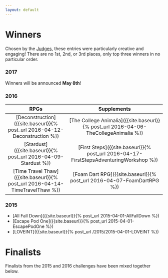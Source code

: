 ```yaml
---
layout: default
---
```


# Winners
Chosen by the [Judges]({{site.baseurl}}/judges), these entries were particularly creative and engaging! There are no 1st, 2nd, or 3rd places, only top three winners in no particular order.

### 2017
Winners will be announced **May 8th**!

### 2016
| RPGs | Supplements |
|:---:|:---:|
|[Deconstruction]({{site.baseurl}}{% post_url 2016-04-12-Deconstruction %})|[The College Animalia]({{site.baseurl}}{% post_url 2016-04-06-TheCollegeAnimalia %})|
|[Stardust]({{site.baseurl}}{% post_url 2016-04-09-Stardust %})|[First Steps]({{site.baseurl}}{% post_url 2016-04-17-FirstStepsAdventuringWorkshop %})|
|[Time Travel Thaw]({{site.baseurl}}{% post_url 2016-04-14-TimeTravelThaw %})|[Foam Dart RPG]({{site.baseurl}}{% post_url 2016-04-07-FoamDartRPG %})|

### 2015
* [All Fall Down]({{site.baseurl}}{% post_url 2015-04-01-AllFallDown %})
* [Escape Pod One]({{site.baseurl}}{% post_url 2015-04-01-EscapePodOne %})
* [LOVEINT]({{site.baseurl}}{% post_url /2015/2015-04-01-LOVEINT %})

# Finalists 
Finalists from the 2015 and 2016 challenges have been mixed together below.

<div id="random_finalists"></div>

